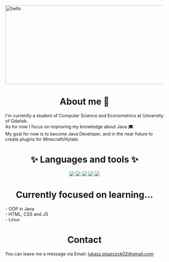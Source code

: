 
<img src="https://i.imgur.com/MU3egLE.png" alt="hello" height="250" width="1000" />
<h1 align="center"> About me 👋 </h2>
<p>I'm currently a student of Computer Science and Econometrics at University of Gdańsk.<br>
As for now I focus on improving my knowledge about Java 🎓. <br>
My goal for now is to become Java Developer, and in the near future to create plugins for Minecraft/Hytale. <br>
</p>

<h1 align="center">✨ Languages and tools ✨</h2>
<p align="center">
  <img src="https://img.shields.io/badge/Code-C%23-informational?style=flat&logo=C-SHARP&logoColor=white&color=light_green"/>
  <img src="https://img.shields.io/badge/Code-Java-informational?style=flat&logo=java&logoColor=white&color=light_green"/>
  <img src="https://img.shields.io/badge/Editor-IntelliJ_IDEA-informational?style=flat&logo=intellij-idea&logoColor=white&color=light_green"/>
  <img src="https://img.shields.io/badge/Editor-Visual_Studio-informational?style=flat&logo=visual-studio&logoColor=white&color=light_green"/>
  <img src="https://img.shields.io/badge/Tool-SQL-informational?style=flat&logo=SQLite&logoColor=white&color=light_green"/>
</p>
<h1 align="center">Currently focused on learning...</h2>
<p>
- OOP in Java <br>
- HTML, CSS and JS <br>
- Linux
</p>
<h1 align="center">Contact</h2>
<p>
  You can leave me a message via Email: <a href="mailto:lukasz.pisarczyk02@gmail.com">lukasz.pisarczyk02@gmail.com</a>
</p>
